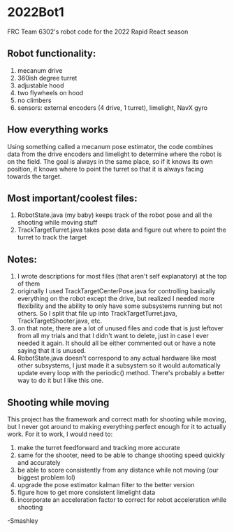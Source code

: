 # 2022Bot1
FRC Team 6302's robot code for the 2022 Rapid React season

## Robot functionality:
1. mecanum drive
2. 360ish degree turret
3. adjustable hood
4. two flywheels on hood
5. no climbers
6. sensors: external encoders (4 drive, 1 turret), limelight, NavX gyro

## How everything works
Using something called a mecanum pose estimator, the code combines data from the drive encoders and limelight to determine where the robot is on the field. The goal is always in the same place, so if it knows its own position, it knows where to point the turret so that it is always facing towards the target. 

## Most important/coolest files:
1. RobotState.java (my baby) keeps track of the robot pose and all the shooting while moving stuff
2. TrackTargetTurret.java takes pose data and figure out where to point the turret to track the target

## Notes:
1. I wrote descriptions for most files (that aren't self explanatory) at the top of them
2. originally I used TrackTargetCenterPose.java for controlling basically everything on the robot except the drive, but realized I needed more flexibility and the ability to only have some subsystems running but not others. So I split that file up into TrackTargetTurret.java, TrackTargetShooter.java, etc. 
3. on that note, there are a lot of unused files and code that is just leftover from all my trials and that I didn't want to delete, just in case I ever needed it again. It should all be either commented out or have a note saying that it is unused.
4. RobotState.java doesn't correspond to any actual hardware like most other subsystems, I just made it a subsystem so it would automatically update every loop with the periodic() method. There's probably a better way to do it but I like this one.

## Shooting while moving
This project has the framework and correct math for shooting while moving, but I never got around to making everything perfect enough for it to actually work. For it to work, I would need to:
1. make the turret feedforward and tracking more accurate
2. same for the shooter, need to be able to change shooting speed quickly and accurately
3. be able to score consistently from any distance while not moving (our biggest problem lol)
4. upgrade the pose estimator kalman filter to the better version
5. figure how to get more consistent limelight data
6. incorporate an acceleration factor to correct for robot acceleration while shooting


-Smashley
